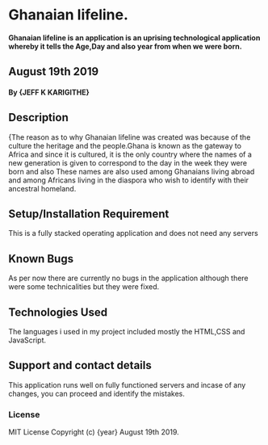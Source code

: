 # Ghanaian lifeline.
#### Ghanaian lifeline is an application is an uprising technological application whereby it tells the Age,Day and also year from when we were born.
## August 19th 2019
#### By **{JEFF K KARIGITHE}**
## Description
{The reason as to why Ghanaian lifeline was created was because of the culture the heritage and the people.Ghana is known as the gateway to Africa and since it is cultured, it is the only country where the names of a new generation is given to correspond to the day in the week they were born and also These names are also used among Ghanaians living abroad and among Africans living in the diaspora who wish to identify with their ancestral homeland.
## Setup/Installation Requirement
This is a fully stacked operating application and does not need any servers
## Known Bugs
As per now there are currently no bugs in the application although there were some technicalities but they were fixed.
## Technologies Used
The languages i used in my project included mostly the HTML,CSS and JavaScript.
## Support and contact details
This application runs well on fully functioned servers and incase of any changes, you can proceed and identify the mistakes.
### License
MIT License
Copyright (c) {year}
August 19th 2019.
